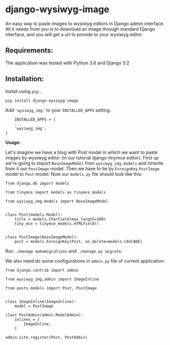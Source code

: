 # django-wysiwyg-image #

An easy way to paste images to wysiwyg editors in Django admin interface. All it needs from you is to download an image through standard Django interface, and you will get a url to provide to your wysiwyg editor.

Requirements:
-------------
The application was tested with Python 3.6 and Django 3.2

Installation:
-------------

Install using ``pip``...

    pip install django-wysiwyg-image

Add ``'wysiwyg_img'`` to your ``INSTALLED_APPS`` setting.

        INSTALLED_APPS = [
        ...
        'wysiwyg_img',
    ]


**Usage:**

Let's imagine we have a blog with Post model in which we want to paste images by wysiwyg editor (in our tutorial django-tinymce editor). First up we're going to import ``BaseImageModel`` from ``wysiwyg_img.models`` and inherite from it our ``PostImage`` model. Then we have to tie by ``ForeignKey`` ``PostImage`` model to ``Post`` model. Now our ``models.py`` file should look like this:

```
from django.db import models

from tinymce import models as tinymce_models

from wysiwyg_img.models import BaseImageModel


class Post(models.Model):
    title = models.CharField(max_length=100)
    tiny_mce = tinymce_models.HTMLField()


class PostImage(BaseImageModel):
    post = models.ForeignKey(Post, on_delete=models.CASCADE)
```
Run ``./manage makemigrations`` and ``./manage.py migrate``.

We also need do some configurations in ``admin.py`` file of current application:

```
from django.contrib import admin

from wysiwyg_img.admin import ImageInline

from posts.models import Post, PostImage


class ImageInline(ImageInline):
    model = PostImage

class PostAdmin(admin.ModelAdmin):
    inlines = [
        ImageInline,
    ]

admin.site.register(Post, PostAdmin)

```